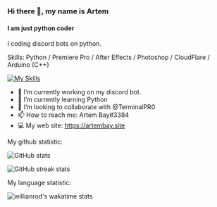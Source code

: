 ### Hi there 👋, my name is Artem
#### I am just python coder
I coding discord bots on python.

Skills: Python / Premiere Pro / After Effects / Photoshop / CloudFlare / Arduino (C++)

[![My Skills](https://skillicons.dev/icons?i=py,ae,pr,ps,cloudflare,discord,cpp)](https://artembay.tk)

- 🔭 I’m currently working on my discord bot. 
- 🌱 I’m currently learning Python 
- 👯 I’m looking to collaborate with @TerminalPR0
- 📫 How to reach me: Artem Bay#3384
- 💻 My web site: https://artembay.site


My github statistic:

![GitHub stats](https://github-readme-stats.vercel.app/api?username=Artembay&theme=tokyonight&show_icons=true)  

![GitHub streak stats](https://github-readme-streak-stats.herokuapp.com/?user=Artembay&theme=tokyonight&show_icons=true)  

My language statistic:

![willianrod's wakatime stats](https://github-readme-stats.vercel.app/api/wakatime?username=Artembay&theme=tokyonight&show_icons=true&layout=compact)
<!---
![github contribution grid snake animation](https://raw.githubusercontent.com/ArtemBay/Artembay/main/output/github-contribution-grid-snake.svg)
--->
